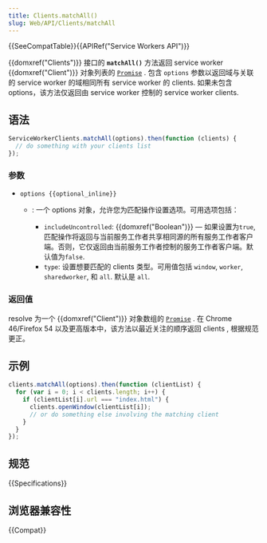 ```yaml
---
title: Clients.matchAll()
slug: Web/API/Clients/matchAll
---
```


{{SeeCompatTable}}{{APIRef("Service Workers API")}}

{{domxref("Clients")}} 接口的 **`matchAll()`** 方法返回 service worker {{domxref("Client")}} 对象列表的 [`Promise`](/zh-CN/docs/Web/JavaScript/Reference/Global_Objects/Promise) . 包含 `options` 参数以返回域与关联的 service worker 的域相同所有 service worker 的 clients. 如果未包含 options，该方法仅返回由 service worker 控制的 service worker clients.

## 语法

```js
ServiceWorkerClients.matchAll(options).then(function (clients) {
  // do something with your clients list
});
```

### 参数

- `options {{optional_inline}}`

  - : 一个 options 对象，允许您为匹配操作设置选项。可用选项包括：

    - `includeUncontrolled`: {{domxref("Boolean")}} — 如果设置为`true`, 匹配操作将返回与当前服务工作者共享相同源的所有服务工作者客户端。否则，它仅返回由当前服务工作者控制的服务工作者客户端。默认值为`false`.
    - `type`: 设置想要匹配的 clients 类型。可用值包括 `window`, `worker`, `sharedworker`, 和 `all`. 默认是 `all`.

### 返回值

resolve 为一个 {{domxref("Client")}} 对象数组的 [`Promise`](/zh-CN/docs/Web/JavaScript/Reference/Global_Objects/Promise) . 在 Chrome 46/Firefox 54 以及更高版本中，该方法以最近关注的顺序返回 clients , 根据规范更正。

## 示例

```js
clients.matchAll(options).then(function (clientList) {
  for (var i = 0; i < clients.length; i++) {
    if (clientList[i].url === "index.html") {
      clients.openWindow(clientList[i]);
      // or do something else involving the matching client
    }
  }
});
```

## 规范

{{Specifications}}

## 浏览器兼容性

{{Compat}}
